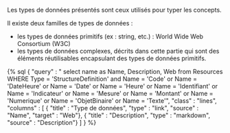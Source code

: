 Les types de données présentés sont ceux utilisés pour typer les concepts.

Il existe deux familles de types de données :

* les types de données primitifs (ex : string, etc.) : World Wide Web Consortium (W3C)
* les types de données complexes, décrits dans cette partie qui sont des éléments réutilisables encapsulant des types de données primitifs.

{% sql {
    "query" : " select name as Name, Description, Web from Resources WHERE Type = 'StructureDefinition' and Name = 'Code' or Name = 'DateHeure' or Name = 'Date' or Name = 'Heure' or Name = 'Identifiant' or Name = 'Indicateur' or Name = 'Mesure' or Name = 'Montant' or Name = 'Numerique' or Name = 'ObjetBinaire' or Name = 'Texte'",
    "class" : "lines",
    "columns" : [
        { "title" : "Type de données", "type" : "link", "source" : "Name", "target" : "Web"},
        { "title" : "Description", "type" : "markdown", "source" : "Description"}
    ]
} %}
